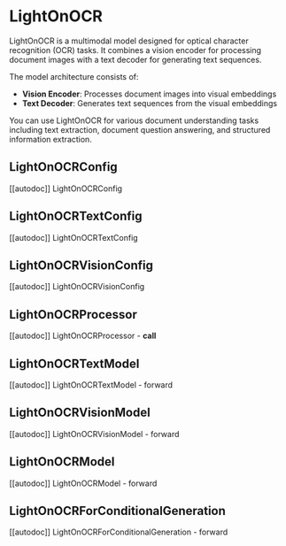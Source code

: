 <!--Copyright 2024 The HuggingFace Team. All rights reserved.

Licensed under the Apache License, Version 2.0 (the "License"); you may not use this file except in compliance with the
License. You may obtain a copy of the License at

http://www.apache.org/licenses/LICENSE-2.0

Unless required by applicable law or agreed to in writing, software distributed under the License is distributed on an
"AS IS" BASIS, WITHOUT WARRANTIES OR CONDITIONS OF ANY KIND, either express or implied. See the License for the

⚠️ Note that this file is in Markdown but contain specific syntax for our doc-builder (similar to MDX) that may not be
rendered properly in your Markdown viewer.

specific language governing permissions and limitations under the License. -->

# LightOnOCR

LightOnOCR is a multimodal model designed for optical character recognition (OCR) tasks. It combines a vision encoder for processing document images with a text decoder for generating text sequences.

The model architecture consists of:
- **Vision Encoder**: Processes document images into visual embeddings
- **Text Decoder**: Generates text sequences from the visual embeddings

You can use LightOnOCR for various document understanding tasks including text extraction, document question answering, and structured information extraction.

## LightOnOCRConfig

[[autodoc]] LightOnOCRConfig

## LightOnOCRTextConfig

[[autodoc]] LightOnOCRTextConfig

## LightOnOCRVisionConfig

[[autodoc]] LightOnOCRVisionConfig

## LightOnOCRProcessor

[[autodoc]] LightOnOCRProcessor
    - __call__

## LightOnOCRTextModel

[[autodoc]] LightOnOCRTextModel
    - forward

## LightOnOCRVisionModel

[[autodoc]] LightOnOCRVisionModel
    - forward

## LightOnOCRModel

[[autodoc]] LightOnOCRModel
    - forward

## LightOnOCRForConditionalGeneration

[[autodoc]] LightOnOCRForConditionalGeneration
    - forward
